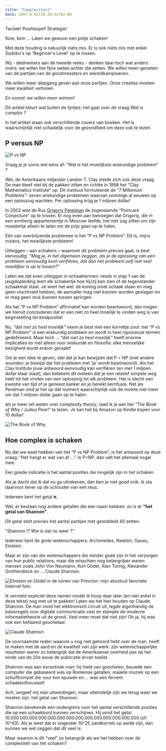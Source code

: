 ```yaml
---
title: "Complexiteit"
date: 1997-0-01T10:39:52+02:00
---
```


Tactiek! Positiespel! Strategie!

Kom, kom ... Laten we gewoon een potje schaken!

Met deze houding is natuurlijk niets mis. Er is ook niets mis met enkel Sudoku's op 'Beginner's Level' op te lossen.

Wij - deelnemers aan de tweede reeks - denken daar toch wat anders overs: we willen het fijne weten achter die zetten. 
We willen meer genieten van de partijen van de grootmeesters en wereldkampioenen.

We willen meer diepgang geven aan onze partijen. Onze creaties moeten meer kwaliteit vertonen.

*En vooral: we willen meer winnen!*

Dit artikel kleurt wat buiten de lijntjes: het gaat over de vraag *Wat is complex ?*

In het artikel staan ook verschillende covers van boeken. Het is waarschijnlijk niet schadelijk voor de gezondheid om deze ook te lezen.

## P versus NP

![P vs NP](/chess/images/pnp.jpg)

Vraag je je soms wel eens af: “Wat is het moeilijkste wiskundige probleem” ? 

Wel, de Amerikaans miljardair Landon T. Clay stelde zich ook deze vraag. De man bleef niet bij de pakken zitten en richtte in 1998 het “Clay Mathematics Institute” op. Dit instituut formuleerde de *“7 Millenium Problems”*: zeven wiskundige problemen waarvan sommige al eeuwen op een oplossing wachten.  Per oplossing krijg je 1 miljoen dollar! 

In 2002 wist de Rus [Grigoriy Perelman](https://nl.wikipedia.org/wiki/Grigori_Perelman) de zogenaamde “Poincaré Conjecture“ op te lossen. Er nog even aan toevoegen dat Grigoriy, die in een armtierig appartementje in Moscow leefde, het niet zag zitten om zijn moedertje alleen te laten om de prijs gaan op te halen.

Één van overblijvende problemen is het “P vs NP Problem”. Dit is, mijns inziens, het moeilijkste probleem!  

Uitleggen – aan schakers – waarover dit probleem precies gaat, is best eenvoudig: *“Mag je, in het algemeen zeggen, als je de oplossing van een probleem eenvoudig kunt verifiëren, dat dan het probleem zelf niet veel moeilijker is op te lossen?”*

Laten we dat even uitleggen in schaaktermen: reeds in stap 1 van de jeugdopleiding leert elk schakertje hoe hij/zij kan zien of de tegenstander schaakmat staat. Je weet het wel: de koning moet schaak staan en mag geen vluchtveld hebben, de aanvaller mag niet kunnen worden geslagen en er mag geen stuk kunnen tussen springen.

Als het “P vs NP Problem” affirmatief kan worden beantwoord, dan mogen we hieruit concluderen dat er een niet zo heel moeilijk te vinden weg is van beginstelling tot eindpositie!

Nu, *“dat niet zo heel moeilijk”* neem je best met een korreltje zout: het “P vs NP Problem” is een wiskundig probleem en wordt in heel rigoureuze termen gedefinieerd. Maar toch … *“dat niet zo heel moeilijk”*  heeft enorme implicaties en niet alleen voor wiskunde en filosofie: elke menselijke bezigheid wordt erdoor geraakt! 

Om je een idee te geven, stel dat je kan bewijzen dat P = NP (met andere woorden: je bewijst dat het probleem met ‘ja’ wordt beantwoord). Als het Clay Institute jouw antwoord eenvoudig kan verifiëren (en met 1 miljoen dollar klaar staat), dan betekent dit meteen dat je een relatief simpele weg hebt tot het vinden van een oplossing tot elk probleem. Het is slecht een kwestie van tijd of je geneest kanker en je bereikt kernfusie. Net als Perelman vind je het op dat moment waarschijnlijk ook de moeite niet meer om dat 1 miljoen dollar gaan op te halen.

als je meer wil weten over *complexity theory*, raad ik je aan het *"The Book of Why / Judea Pearl"* te lezen. Je kan het bij Amazon op Kindle kopen voor 10 dollar!

![The Book of Why](/chess/images/judea.jpg)


## Hoe complex is schaken

Nu dat we weet hebben van het “P vs NP Problem”, is het antwoord op deze vraag: “Het hangt er wat van af …”.  Is P=NP, dan valt het allemaal nogal mee.

Een goede indicatie is het aantal posities die mogelijk zijn in het schaken.

Als je dacht dat ik dat nu ga uitrekenen, dan ben je niet goed snik. Ik sta daarvoor liever op de schouder van een reus. 

Iedereen kent het getal **π**. 

Wel, er bestaan nog andere getallen die een naam hebben: zo is er **“het getal van Shannon”**. 

Dit getal stelt precies het aantal partijen met gemiddeld 40 zetten. 

“Shannon !? Wie is dat nu weer ?”

Iedereen kent de grote wetenschappers: Archimedes, Newton, Gauss, Einstein. 

Maar er zijn van die wetenschappers die minder goed zijn in het verzorgen van hun public relations, maar die misschien nog belangrijker waren: mensen zoals John Von Neumann, Kurt Gödel, Alan Turing, Alexander Grothendieck en  … Claude Shannon.

![Einstein en Gödel in de tuinen van Princton: mijn absoluut favoriete Internet foto](/chess/images/godel.jpg)


Ik vermeld expliciet deze namen omdat ik hoop daar later (en niet enkel in deze tekst) nog met uit te pakken!
Laten we het hier houden op Claude Shannon.  De man vond het elektronisch circuit uit, legde eigenhandig de basisregels voor digitale communicatie vast en stampte de moderne informatietheorie uit de grond.  Veel meer moet dat niet zijn! Oh ja, hij was ook een befaamd goochelaar.

![Claude Shannon](/chess/images/shannon.jpg)

De voornaamste reden waarom u nog niet gehoord hebt over de man, heeft te maken met de aard en de kwaliteit van zijn werk: zijn wetenschappelijke resultaten waren zo belangrijk dat de Amerikaanse overheid pas op het einde van de 20e eeuw de publicatie ervan toeliet.

Shannon was een excentriek man: hij hield van goochelen, bouwde een computer die gebaseerd was op Romeinse getallen, maakte muziek op een schuiftrompet die vuur kon spuwen en … was een fervent schaakenthousiast!

Ach, vergeef mij mijn uitweidingen, maar uiteindelijk zijn we terug waar we moeten zijn: het getal van Shannon.

Shannon berekende een ondergrens voor het aantal verschillende posities die op een schaakbord kunnen verschijnen. Hij vond het getal 10.000.000.000.000.000.000.000.000.000.000.000.000.000.000 (of: 10^43). Als je weet dat er ongeveer 10^25 zandkorrels op aarde zijn, dan kunnen we wel zeggen dat dit veel is.

Maar waarom is dit “veel” zo belangrijk als we het hebben over de complexiteit van het schaken?
